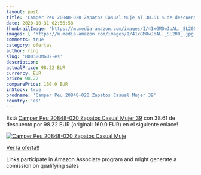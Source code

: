 ```yaml
---
layout: post
title: 'Camper Peu 20848-020 Zapatos Casual Muje al 38.61 % de descuento'
date: 2020-10-31 02:56:58
thumbnailImage: 'https://m.media-amazon.com/images/I/41xGMOwJbAL._SL200_.jpg'
images: [ 'https://m.media-amazon.com/images/I/41xGMOwJbAL._SL200_.jpg' ]
comments: true
category: ofertas
author: ring
slug: 'B0038OMGU2-es'
description:
actualPrice: 98.22 EUR
currency: EUR
price: 98.22
comparePrice: 160.0 EUR
inStock: true
prodname: 'Camper Peu 20848-020 Zapatos Casual Mujer 39'
country: 'es'
---
```


Está [Camper Peu 20848-020 Zapatos Casual Mujer 39](https://www.amazon.es/dp/B0038OMGU2/?tag=tolees-21) con 38.61 de descuento por 98.22 EUR (original: 160.0 EUR) en el siguiente enlace!

[![Camper Peu 20848-020 Zapatos Casual Muje](https://m.media-amazon.com/images/I/41xGMOwJbAL._SL200_.jpg)](https://www.amazon.es/dp/B0038OMGU2/?tag=tolees-21)

[Ver la oferta!!](https://www.amazon.es/dp/B0038OMGU2/?tag=tolees-21)

Links participate in Amazon Associate program and might generate a comission on qualifying sales


